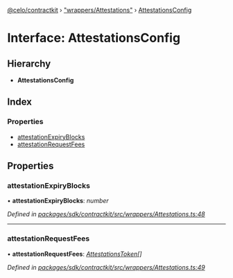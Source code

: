 [@celo/contractkit](../README.md) › ["wrappers/Attestations"](../modules/_wrappers_attestations_.md) › [AttestationsConfig](_wrappers_attestations_.attestationsconfig.md)

# Interface: AttestationsConfig

## Hierarchy

* **AttestationsConfig**

## Index

### Properties

* [attestationExpiryBlocks](_wrappers_attestations_.attestationsconfig.md#attestationexpiryblocks)
* [attestationRequestFees](_wrappers_attestations_.attestationsconfig.md#attestationrequestfees)

## Properties

###  attestationExpiryBlocks

• **attestationExpiryBlocks**: *number*

*Defined in [packages/sdk/contractkit/src/wrappers/Attestations.ts:48](https://github.com/celo-org/celo-monorepo/blob/master/packages/sdk/contractkit/src/wrappers/Attestations.ts#L48)*

___

###  attestationRequestFees

• **attestationRequestFees**: *[AttestationsToken](_wrappers_attestations_.attestationstoken.md)[]*

*Defined in [packages/sdk/contractkit/src/wrappers/Attestations.ts:49](https://github.com/celo-org/celo-monorepo/blob/master/packages/sdk/contractkit/src/wrappers/Attestations.ts#L49)*
